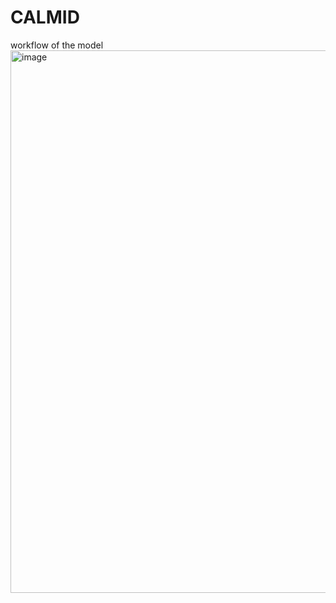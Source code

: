 # CALMID

workflow of the model
<img width="868" alt="image" src="https://github.com/AugustinCramer-Qantev/CALMID/assets/124577533/6fe656ec-1ca8-49c1-9122-8463208e5c9d">
